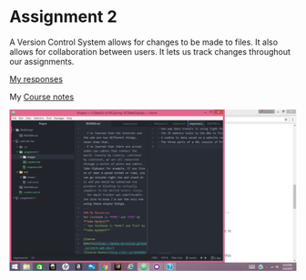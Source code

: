 # Assignment 2

A Version Control System allows for changes to be made to files. It also allows for collaboration between users. It lets us track changes throughout our assignments.

[My responses](./responses.txt)

My [Course notes](./notes.text)

![Image of my atom editor](./images/Screenshot.png.png)
